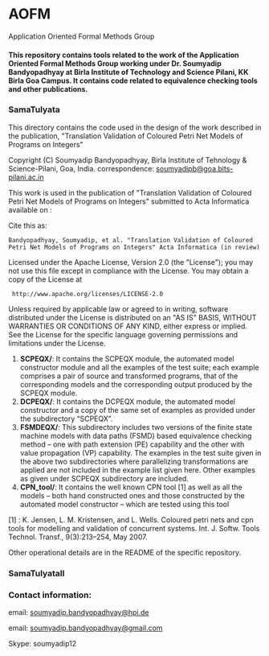 # AOFM
Application Oriented Formal Methods Group

#### This repository contains tools related to the work of the Application Oriented Formal Methods Group working under Dr. Soumyadip Bandyopadhyay at Birla Institute of Technology and Science Pilani, KK Birla Goa Campus. It contains code related to equivalence checking tools and other publications. 

### SamaTulyata

This directory contains the code used in the design of the work described in the publication, "Translation Validation of Coloured Petri Net Models of Programs on Integers"

Copyright (C) Soumyadip Bandyopadhyay, Birla Institute of Tehnology & Science-Pilani, Goa, India.
correspondence: soumyadipb@goa.bits-pilani.ac.in

This work is used in the publication of "Translation Validation of Coloured Petri Net Models of Programs on Integers" submitted to Acta Informatica
available on : <website>
  
Cite this as:
```
Bandyopadhyay, Soumyadip, et al. "Translation Validation of Coloured Petri Net Models of Programs on Integers" Acta Informatica (in review)
```
Licensed under the Apache License, Version 2.0 (the "License"); you may not use this file except 
in compliance with the License. You may obtain a copy of the License at

     http://www.apache.org/licenses/LICENSE-2.0

Unless required by applicable law or agreed to in writing, software distributed under the License 
is distributed on an "AS IS" BASIS, WITHOUT WARRANTIES OR CONDITIONS OF ANY KIND, either express or 
implied. See the License for the specific language governing permissions and limitations under the 
License.

1. **SCPEQX/**: It contains the SCPEQX module, the automated
model constructor module and all the examples of the test suite; each
example comprises a pair of source and transformed programs, that of
the corresponding models and the corresponding output produced by the
SCPEQX module.
2. **DCPEQX/**: It contains the DCPEQX module, the automated
model constructor and a copy of the same set of examples as provided
under the subdirectory “SCPEQX”.
3. **FSMDEQX/**: This subdirectory includes two versions of the
finite state machine models with data paths (FSMD) based equivalence
checking method – one with path extension (PE) capability and the other
with value propagation (VP) capability. The examples in the test suite
given in the above two subdirectories where parallelizing transformations
are applied are not included in the example list given here. Other examples
as given under SCPEQX subdirectory are included.
4. **CPN_tool/**: It contains the well known CPN tool [1] as well as all the models
– both hand constructed ones and those constructed by the automated
model constructor – which are tested using this tool

[1] : K. Jensen, L. M. Kristensen, and L. Wells. Coloured petri nets and cpn tools for modelling
and validation of concurrent systems. Int. J. Softw. Tools Technol. Transf., 9(3):213–254, May
2007.

Other operational details are in the README of the specific repository.

### SamaTulyataII


### Contact information:

email: soumyadip.bandyopadhyay@hpi.de

email: soumyadip.bandyopadhyay@gmail.com

Skype: soumyadip12

